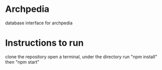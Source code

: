 # Archpedia
database interface for archpedia


# Instructions to run
clone the repository
open a terminal, under the directory run "npm install" then  "npm start"

